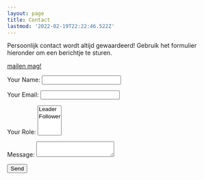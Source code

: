 ```yaml
---
layout: page
title: Contact
lastmod: '2022-02-19T22:22:46.522Z'
---
```

Persoonlijk contact wordt altijd gewaardeerd! Gebruik het formulier hieronder om een berichtje te sturen.

[mailen mag!](mailto:ïnfo@buurlandutrecht.nl)

<form name="contact" method="POST" data-netlify="true">
  <p>
    <label>Your Name: <input type="text" name="name" /></label>   
  </p>
  <p>
    <label>Your Email: <input type="email" name="email" /></label>
  </p>
  <p>
    <label>Your Role: <select name="role[]" multiple>
      <option value="leader">Leader</option>
      <option value="follower">Follower</option>
    </select></label>
  </p>
  <p>
    <label>Message: <textarea name="message"></textarea></label>
  </p>
  <p>
    <button type="submit">Send</button>
  </p>
</form>
